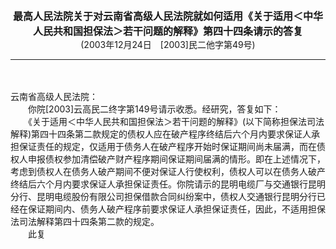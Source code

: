 <div id="div_content"><font color="#760026"></font> <p align="center"><b><font style="font-size:16px;" class="MTitle">最高人民法院关于对云南省高级人民法院就如何适用《关于适用＜中华人民共和国担保法＞若干问题的解释》第四十四条请示的答复<br></font></b><font style="font-size:14px;">
(2003年12月24日　[2003]民二他字第49号)</font></p><hr color="red"><br>
<br>
云南省高级人民法院：<br>
　　你院[2003]云高民二终字第149号请示收悉。经研究，答复如下：<br>
　　《关于适用＜中华人民共和国担保法＞若干问题的解释》(以下简称担保法司法解释)第四十四条第二款规定的债权人应在破产程序终结后六个月内要求保证人承担保证责任的规定，仅适用于债务人在破产程序开始时保证期间尚未届满，而在债权人申报债权参加清偿破产财产程序期间保证期间届满的情形。即在上述情况下，考虑到债权人在债务人破产期间不便对保证人行使权利，债权人可以在债务人破产终结后六个月内要求保证人承担保证责任。你院请示的昆明电缆厂与交通银行昆明分行、昆明电缆股份有限公司担保借款合同纠纷案中，债权人交通银行昆明分行已经在保证期间内、债务人破产程序前要求保证人承担保证责任，因此，不适用担保法司法解释第四十四条第二款的规定。<br>
　　此复<br>
<br>
<br>
</div>